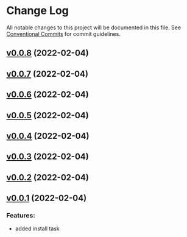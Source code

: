 # Change Log

All notable changes to this project will be documented in this file.
See [Conventional Commits](Https://conventionalcommits.org) for commit guidelines.

<!-- changelog -->

## [v0.0.8](https://github.com/benkeil/pnpm/compare/v0.0.7...v0.0.8) (2022-02-04)




## [v0.0.7](https://github.com/benkeil/pnpm/compare/v0.0.6...v0.0.7) (2022-02-04)




## [v0.0.6](https://github.com/benkeil/pnpm/compare/v0.0.5...v0.0.6) (2022-02-04)




## [v0.0.5](https://github.com/benkeil/pnpm/compare/v0.0.4...v0.0.5) (2022-02-04)




## [v0.0.4](https://github.com/benkeil/pnpm/compare/v0.0.3...v0.0.4) (2022-02-04)




## [v0.0.3](https://github.com/benkeil/pnpm/compare/v0.0.2...v0.0.3) (2022-02-04)




## [v0.0.2](https://github.com/benkeil/pnpm/compare/v0.0.1...v0.0.2) (2022-02-04)




## [v0.0.1](https://github.com/benkeil/pnpm/compare/v0.0.1...v0.0.1) (2022-02-04)




### Features:

* added install task

